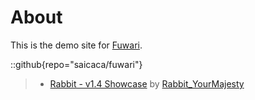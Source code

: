 # About
This is the demo site for [Fuwari](https://github.com/saicaca/fuwari).

::github{repo="saicaca/fuwari"}


> - [Rabbit - v1.4 Showcase](https://civitai.com/posts/586908) by [Rabbit_YourMajesty](https://civitai.com/user/Rabbit_YourMajesty)
